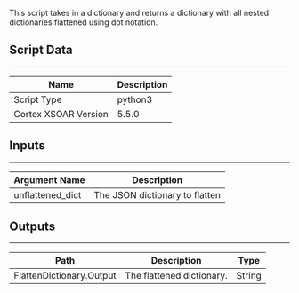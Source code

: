 This script takes in a dictionary and returns a dictionary with all nested dictionaries flattened using dot notation.

## Script Data

---

| **Name** | **Description** |
| --- | --- |
| Script Type | python3 |
| Cortex XSOAR Version | 5.5.0 |

## Inputs

---

| **Argument Name** | **Description** |
| --- | --- |
| unflattened_dict | The JSON dictionary to flatten |

## Outputs

---

| **Path** | **Description** | **Type** |
| --- | --- | --- |
| FlattenDictionary.Output | The flattened dictionary. | String |
